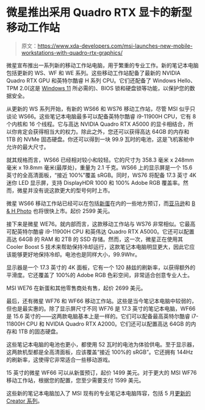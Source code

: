# 微星推出采用 Quadro RTX 显卡的新型移动工作站

> 原文：<https://www.xda-developers.com/msi-launches-new-mobile-workstations-with-quadro-rtx-graphics/>

微星宣布推出一系列新的移动工作站电脑，用于繁重的专业工作。新的笔记本电脑包括更新的 WS、WF 和 WE 系列。这些移动工作站配备了最新的 NVIDIA Quadro RTX GPU 和英特尔酷睿 H 系列 CPU。它们还配备了 Windows Hello、TPM 2.0(这是 [Windows 11](https://www.xda-developers.com/windows-11/) 所必需的)、BIOS 锁和硬盘锁等功能，以保护您的数据安全。

从更新的 WS 系列开始，有新的 WS66 和 WS76 移动工作站，尽管 MSI 似乎只谈论 WS66。这些笔记本电脑最多可以配备英特尔酷睿 i9-11900H CPU，它有 8 个内核和 16 个线程。它与高达 NVIDIA Quadro RTX A5000 的显卡相结合，所以你肯定会获得相当大的权力。除此之外，您还可以获得高达 64GB 的内存和 1TB 的 NVMe 固态硬盘。你还可以得到一块 99.9 瓦时的电池，这是飞机客舱中允许的最大尺寸。

就其规格而言，WS66 已经相对较小和较轻。它的尺寸为 358.3 毫米 x 248mm 毫米 x 19.8mm 毫米(最厚处)，重量为 2.1 千克。WS66 上的显示屏是一个 15.6 英寸的全高清面板，“接近 100%”覆盖 sRGB。同时，WS76 将配备 17.3 英寸 4K 迷你 LED 显示屏，支持 DisplayHDR 1000 和 100% Adobe RGB 覆盖率。然而，微星并没有说这款更大的型号何时上市。

微星 WS66 移动工作站已经可以在包括[新蛋](https://redirect.viglink.com/?key=f246be432ee335db8d1b13f098db73cc&cuid=UUxdaUeUpU3315&u=https%3A%2F%2Fwww.newegg.com%2Fmsi-ws-series-ws66-11ukt-269-workstation%2Fp%2FN82E16834155945&ourl=https%3A%2F%2Fwww.newegg.com%2Fmsi-ws-series-ws66-11ukt-221-workstation%2Fp%2FN82E16834155946)在内的一些地方预订，而[亚马逊](https://www.amazon.com/stores/page/8E1609CA-AB73-42F6-8663-712FE87409CC?tag=xda-514ass7-20&ascsubtag=UUxdaUeUpU3315&asc_refurl=https%3A%2F%2Fwww.xda-developers.com%2Fmsi-launches-new-mobile-workstations-with-quadro-rtx-graphics%2F&asc_campaign=Short-Term)和 [B & H Photo](https://bhpho.to/3ksJw4m) 也将很快上市。起价 2599 美元。

接下来是微星 WE76。就内部而言，这款移动工作站与 WS76 非常相似。它最高可配英特尔酷睿 i9-11900H CPU 和英伟达 Quadro RTX A5000。它还可以配置高达 64GB 的 RAM 和 2TB 的 SSD 存储。然而，这一次，微星正在使用其 Cooler Boost 5 技术来帮助保持冷却运行，这款笔记本电脑明显更大，因此它应该能够更好地保持冷却。电池也是同样大小，99.9Whr。

显示器是一个 17.3 英寸的 4K 面板，它有一个 120 赫兹的刷新率，以获得额外的平滑度。它还覆盖了 100%的 Adobe RGB 色彩空间，非常适合创意专业人士。

MSI WE76 在新蛋和其他零售商处有售，起价 2699 美元。

最后，还有微星 WF76 和 WF66 移动工作站。这些是当今笔记本电脑中较弱的，但也是最实惠的。除了显示屏尺寸不同 WF76 是 17.3 英寸的笔记本电脑，WF66 是 15.6 英寸的——这两款电脑基本上是一样的。它们可以配备最高英特尔酷睿 i7-11800H CPU 和 NVIDIA Quadro RTX A2000。它们还可以配置高达 64GB 的内存和 1TB 的固态硬盘。

这些笔记本电脑的电池也更小，都使用 52 瓦时的电池为体验供电。至于显示器，这两款机型都是全高清面板，应该覆盖“接近 100%的 sRGB”。它还拥有 144Hz 的刷新率，这使得它非常适合一些移动游戏。

15 英寸的微星 WF66 可以从新蛋预订，起价 1499 美元。对于更大的 MSI WF76 移动工作站，根据您的配置，您至少需要支付 1599 美元。

这些新的笔记本电脑加入了 MSI 现有的专业笔记本电脑阵容，包括 5 月[更新的 Creator 系列](https://www.xda-developers.com/msis-gaming-laptops-11th-gen-intel-cpus-nvidia-rtx-3080/)。